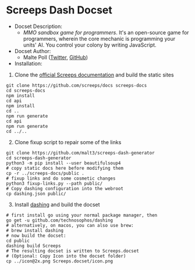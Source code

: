 Screeps Dash Docset
=======================

* Docset Description:
  * _MMO sandbox game for programmers_. It's an open-source game for programmers, wherein the core mechanic is programming your units' AI. You control your colony by writing JavaScript.
* Docset Author:
  * Malte Poll ([Twitter](http://twitter.com/malt3), [GitHub](http://github.com/malt3))
* Installation:

1. Clone the [official Screeps documentation](https://github.com/screeps/docs) and build the static sites
```
git clone https://github.com/screeps/docs screeps-docs
cd screeps-docs
npm install
cd api
npm install
cd ..
npm run generate
cd api
npm run generate
cd ../..
```

2. Clone fixup script to repair some of the links
```
git clone https://github.com/malt3/screeps-dash-generator
cd screeps-dash-generator
python3 -m pip install --user beautifulsoup4
# copy static docs here before modifying them
cp -r ../screeps-docs/public .
# fixup links and do some cosmetic changes
python3 fixup-links.py --path public/
# Copy dashing configuration into the webroot
cp dashing.json public/
```

3. Install [dashing](https://github.com/technosophos/dashing) and build the docset
```
# first install go using your normal package manager, then
go get -u github.com/technosophos/dashing
# alternatively, on macos, you can also use brew:
# brew install dashing
# now build the docset:
cd public
dashing build Screeps
# The resulting docset is written to Screeps.docset
# (Optional: Copy Icon into the docset folder)
cp ../icon@2x.png Screeps.docset/icon.png
```
